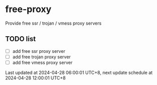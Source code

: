 
# free-proxy
Provide free ssr / trojan / vmess proxy servers


## TODO list
- [ ] add free ssr proxy server
- [ ] add free trojan proxy server
- [ ] add free vmess proxy server

Last updated at 2024-04-28 06:00:01 UTC+8, next update schedule at 2024-04-28 12:00:01 UTC+8

